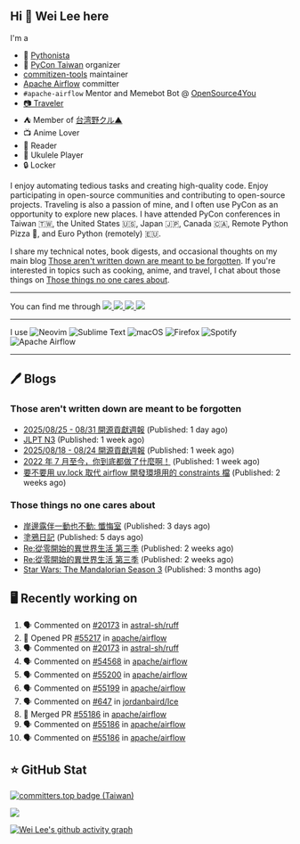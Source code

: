 ## Hi 👋 Wei Lee here

I'm a

* 🐍 [Pythonista](https://pycon-note.wei-lee.me/)
* 🐍 [PyCon Taiwan](https://tw.pycon.org/) organizer
* [commitizen-tools](https://github.com/commitizen-tools) maintainer
* [Apache Airflow](https://github.com/apache/airflow/) committer
* `#apache-airflow` Mentor and Memebot Bot @ [OpenSource4You](https://github.com/opensource4you/)
* [📷 Traveler](https://travlog.wei-lee.me/)
* ⛺ Member of [台湾野クル▲](https://twitter.com/Taiwannokuru)
* 📺 Anime Lover
* 📖 Reader
* 🎵 Ukulele Player
* 🔒 Locker

I enjoy automating tedious tasks and creating high-quality code. Enjoy participating in open-source communities and contributing to open-source projects. Traveling is also a passion of mine, and I often use PyCon as an opportunity to explore new places. I have attended PyCon conferences in Taiwan 🇹🇼, the United States 🇺🇸, Japan 🇯🇵, Canada 🇨🇦, Remote Python Pizza 🍕, and Euro Python (remotely) 🇪🇺.

I share my technical notes, book digests, and occasional thoughts on my main blog [Those aren't written down are meant to be forgotten](https://blog.wei-lee.me/). If you're interested in topics such as cooking, anime, and travel, I chat about those things on [Those things no one cares about](https://travlog.wei-lee.me/).


---

<p align="left">
You can find me through
  <a href="https://in.linkedin.com/in/clleew" target="blank">
    <img src="https://img.shields.io/badge/LinkedIn-0077B5?style=for-the-badge&logo=linkedin&logoColor=white" />
  </a>
  <a href="https://twitter.com/clleew" target="blank">
    <img src="https://img.shields.io/badge/Twitter-1DA1F2?style=for-the-badge&logo=twitter&logoColor=white" />
  </a>
  <a href="https://github.com/Lee-W/" target="blank">
    <img src="https://img.shields.io/badge/GitHub-100000?style=for-the-badge&logo=github&logoColor=white" />
  </a>
  <img src="https://img.shields.io/mastodon/follow/109323826846876448?domain=mtd.pythonasia.org" />
</p>

---

I use ![Neovim](https://img.shields.io/badge/NeoVim-%2357A143.svg?&style=for-the-badge&logo=neovim&logoColor=white) ![Sublime Text](https://img.shields.io/badge/sublime_text-%23575757.svg?style=for-the-badge&logo=sublime-text&logoColor=important) ![macOS](https://img.shields.io/badge/mac%20os-000000?style=for-the-badge&logo=macos&logoColor=F0F0F0) ![Firefox](https://img.shields.io/badge/Firefox-FF7139?style=for-the-badge&logo=Firefox-Browser&logoColor=white) ![Spotify](https://img.shields.io/badge/Spotify-1ED760?style=for-the-badge&logo=spotify&logoColor=white) ![Apache Airflow](https://img.shields.io/badge/Apache%20Airflow-017CEE?style=for-the-badge&logo=Apache%20Airflow&logoColor=white)

---


## 🖊️ Blogs

### Those aren't written down are meant to be forgotten

* [2025/08/25 - 08/31 開源貢獻週報](https://blog.wei-lee.me/posts/tech/2025/09/2025-08-25-08-31-open-source-report) (Published: 1 day ago)
* [JLPT N3](https://blog.wei-lee.me/posts/gossiping/2025/08/JLPT-N3) (Published: 1 week ago)
* [2025/08/18 - 08/24 開源貢獻週報](https://blog.wei-lee.me/posts/tech/2025/08/2025-08-18-08-24-open-source-report) (Published: 1 week ago)
* [2022 年 7 月至今，你到底都做了什麼啊！](https://blog.wei-lee.me/posts/tech/2025/08/what-have-you-done-since-2022-07) (Published: 1 week ago)
* [要不要用 uv.lock 取代 airflow 開發環境用的 constraints 檔](https://blog.wei-lee.me/posts/tech/2025/08/replace-constraints-with-uv-lock-mechanisms-for-dev-env-freeze) (Published: 2 weeks ago)

### Those things no one cares about
 
 * [岸邊露伴一動也不動: 懺悔室](https://travlog.wei-lee.me/posts/review/2025/09/thus-spoke-kjishibe-rohan-at-a-confessional) (Published: 3 days ago)
 * [塗鴉日記](https://travlog.wei-lee.me/posts/review/2025/08/kakukakujikajika) (Published: 5 days ago)
 * [Re:從零開始的異世界生活 第三季](https://travlog.wei-lee.me/posts/review/2025/08/star-wars-the-mandalorian-season-3) (Published: 2 weeks ago)
 * [Re:從零開始的異世界生活 第三季](https://travlog.wei-lee.me/posts/review/2025/08/star-wars-the-mandalorian-season-3) (Published: 2 weeks ago)
 * [Star Wars: The Mandalorian Season 3](https://travlog.wei-lee.me/posts/review/2025/05/star-wars-the-mandalorian-season-3) (Published: 3 months ago)

## 🖥️ Recently working on

1. 🗣 Commented on [#20173](https://github.com/astral-sh/ruff/pull/20173#issuecomment-3249304793) in [astral-sh/ruff](https://github.com/astral-sh/ruff)
2. 💪 Opened PR [#55217](https://github.com/apache/airflow/pull/55217) in [apache/airflow](https://github.com/apache/airflow)
3. 🗣 Commented on [#20173](https://github.com/astral-sh/ruff/pull/20173#issuecomment-3249244847) in [astral-sh/ruff](https://github.com/astral-sh/ruff)
4. 🗣 Commented on [#54568](https://github.com/apache/airflow/pull/54568#issuecomment-3248430776) in [apache/airflow](https://github.com/apache/airflow)
5. 🗣 Commented on [#55200](https://github.com/apache/airflow/issues/55200#issuecomment-3247922260) in [apache/airflow](https://github.com/apache/airflow)
6. 🗣 Commented on [#55199](https://github.com/apache/airflow/pull/55199#issuecomment-3247492100) in [apache/airflow](https://github.com/apache/airflow)
7. 🗣 Commented on [#647](https://github.com/jordanbaird/Ice/issues/647#issuecomment-3247446882) in [jordanbaird/Ice](https://github.com/jordanbaird/Ice)
8. 🎉 Merged PR [#55186](https://github.com/apache/airflow/pull/55186) in [apache/airflow](https://github.com/apache/airflow)
9. 🗣 Commented on [#55186](https://github.com/apache/airflow/pull/55186#issuecomment-3247445208) in [apache/airflow](https://github.com/apache/airflow)
10. 🗣 Commented on [#55186](https://github.com/apache/airflow/pull/55186#issuecomment-3247443062) in [apache/airflow](https://github.com/apache/airflow)


## ⭐ GitHub Stat

[![committers.top badge (Taiwan)](https://user-badge.committers.top/taiwan_public/Lee-W.svg)](https://user-badge.committers.top/taiwan_public/Lee-W)

[![](https://github-readme-stats.vercel.app/api?username=Lee-W&show_icons=true&hide_title=true&cache_seconds=86400)](https://github.com/anuraghazra/github-readme-stats)

[![Wei Lee's github activity graph](https://github-readme-activity-graph.vercel.app/graph?username=Lee-W&theme=dracula)](https://github.com/ashutosh00710/github-readme-activity-graph)
